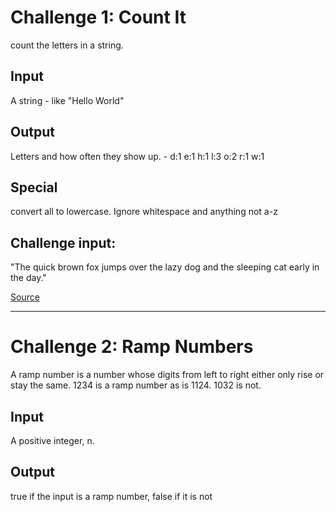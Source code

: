 # Challenge 1:  Count It
count the letters in a string.

## Input
A string - like "Hello World"

## Output
Letters and how often they show up. - d:1 e:1 h:1 l:3 o:2 r:1 w:1

## Special
convert all to lowercase. Ignore whitespace and anything not a-z

## Challenge input:
"The quick brown fox jumps over the lazy dog and the sleeping cat early in the day."

[Source](https://www.reddit.com/r/dailyprogrammer/comments/2mkh5g/weekly_17_mini_challenges/cm51y55)

<hr>

# Challenge 2: Ramp Numbers
A ramp number is a number whose digits from left to right either only rise or stay the same. 1234 is a ramp number as is 1124. 1032 is not.

## Input
A positive integer, n.

## Output
true if the input is a ramp number, false if it is not
